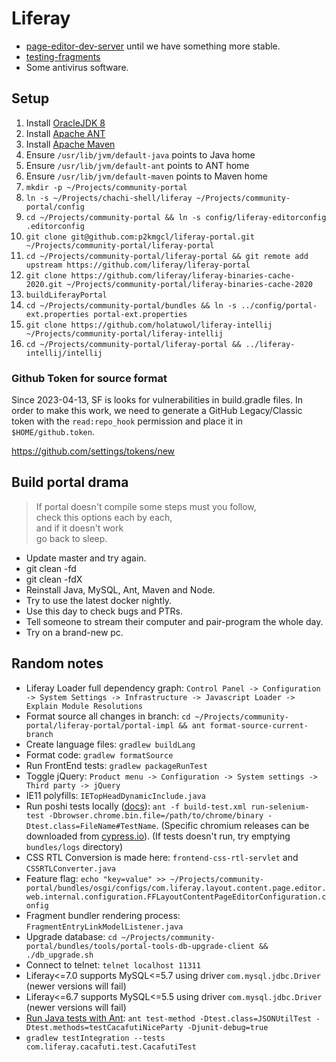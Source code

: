 # Liferay

- [page-editor-dev-server](https://github.com/p2kmgcl/page-editor-dev-server)
  until we have something more stable.
- [testing-fragments](https://github.com/p2kmgcl/testing-fragments)
- Some antivirus software.

## Setup

1. Install
   [OracleJDK 8](https://www.oracle.com/java/technologies/javase/javase-jdk8-downloads.html)
2. Install [Apache ANT](https://downloads.apache.org/ant/binaries/)
3. Install [Apache Maven](https://downloads.apache.org/maven/binaries/)
4. Ensure `/usr/lib/jvm/default-java` points to Java home
5. Ensure `/usr/lib/jvm/default-ant` points to ANT home
6. Ensure `/usr/lib/jvm/default-maven` points to Maven home
7. `mkdir -p ~/Projects/community-portal`
8. `ln -s ~/Projects/chachi-shell/liferay ~/Projects/community-portal/config`
9. `cd ~/Projects/community-portal && ln -s config/liferay-editorconfig .editorconfig`
10. `git clone git@github.com:p2kmgcl/liferay-portal.git ~/Projects/community-portal/liferay-portal`
11. `cd ~/Projects/community-portal/liferay-portal && git remote add upstream https://github.com/liferay/liferay-portal`
12. `git clone https://github.com/liferay/liferay-binaries-cache-2020.git ~/Projects/community-portal/liferay-binaries-cache-2020`
13. `buildLiferayPortal`
14. `cd ~/Projects/community-portal/bundles && ln -s ../config/portal-ext.properties portal-ext.properties`
15. `git clone https://github.com/holatuwol/liferay-intellij ~/Projects/community-portal/liferay-intellij`
16. `cd ~/Projects/community-portal/liferay-portal && ../liferay-intellij/intellij`

### Github Token for source format

Since 2023-04-13, SF is looks for vulnerabilities in build.gradle files. In
order to make this work, we need to generate a GitHub Legacy/Classic token
with the `read:repo_hook` permission and place it in `$HOME/github.token`.

https://github.com/settings/tokens/new

## Build portal drama

> If portal doesn't compile some steps must you follow,<br /> check this options
> each by each,<br /> and if it doesn't work<br /> go back to sleep.

- Update master and try again.
- git clean -fd
- git clean -fdX
- Reinstall Java, MySQL, Ant, Maven and Node.
- Try to use the latest docker nightly.
- Use this day to check bugs and PTRs.
- Tell someone to stream their computer and pair-program the whole day.
- Try on a brand-new pc.

## Random notes

- Liferay Loader full dependency graph:
  `Control Panel -> Configuration -> System Settings -> Infrastructure -> Javascript Loader -> Explain Module Resolutions`
- Format source all changes in branch:
  `cd ~/Projects/community-portal/liferay-portal/portal-impl && ant format-source-current-branch`
- Create language files: `gradlew buildLang`
- Format code: `gradlew formatSource`
- Run FrontEnd tests: `gradlew packageRunTest`
- Toggle jQuery:
  `Product menu -> Configuration -> System settings -> Third party -> jQuery`
- IE11 polyfills: `IETopHeadDynamicInclude.java`
- Run poshi tests locally
  ([docs](https://liferay-learn-poshi.readthedocs.io/en/latest/intro/liferay-functional-testing.html)):
  `ant -f build-test.xml run-selenium-test -Dbrowser.chrome.bin.file=/path/to/chrome/binary -Dtest.class=FileName#TestName`.
  (Specific chromium releases can be downloaded from
  [cypress.io](https://chromium.cypress.io/)). (If tests doesn't run, try
  emptying `bundles/logs` directory)
- CSS RTL Conversion is made here: `frontend-css-rtl-servlet` and
  `CSSRTLConverter.java`
- Feature flag:
  `echo "key=value" >> ~/Projects/community-portal/bundles/osgi/configs/com.liferay.layout.content.page.editor.web.internal.configuration.FFLayoutContentPageEditorConfiguration.config`
- Fragment bundler rendering process: `FragmentEntryLinkModelListener.java`
- Upgrade database:
  `cd ~/Projects/community-portal/bundles/tools/portal-tools-db-upgrade-client && ./db_upgrade.sh`
- Connect to telnet: `telnet localhost 11311`
- Liferay<=7.0 supports MySQL<=5.7 using driver `com.mysql.jdbc.Driver` (newer
  versions will fail)
- Liferay<=6.7 supports MySQL<=5.5 using driver `com.mysql.jdbc.Driver` (newer
  versions will fail)
- [Run Java tests with Ant](https://grow.liferay.com/people?p_p_id=com_liferay_wiki_web_portlet_WikiPortlet&p_p_lifecycle=0&p_p_state=normal&p_p_mode=view&_com_liferay_wiki_web_portlet_WikiPortlet_struts_action=%2Fwiki%2Fview&_com_liferay_wiki_web_portlet_WikiPortlet_redirect=%2Fpeople%3Fp_p_id%3Dmorelikethisportlet_INSTANCE_XyekCsVnINzd%26p_p_lifecycle%3D2%26p_p_state%3Dnormal%26p_p_mode%3Dview%26p_p_resource_id%3Dget_search_results%26p_p_cacheability%3DcacheLevelPage%26_morelikethisportlet_INSTANCE_XyekCsVnINzd_currentURL%3D%252Fpeople%253Fp_p_id%253Dcom_liferay_wiki_web_portlet_WikiPortlet%2526p_p_lifecycle%253D0%2526p_p_state%253Dnormal%2526p_p_mode%253Dview%2526_com_liferay_wiki_web_portlet_WikiPortlet_struts_action%253D%25252Fwiki%25252Fview%2526_com_liferay_wiki_web_portlet_WikiPortlet_pageResourcePrimKey%253D330720%2526p_r_p_http%25253A%25252F%25252Fwww.liferay.com%25252Fpublic-render-parameters%25252Fwiki_nodeName%253DGrow%2526p_r_p_http%25253A%25252F%25252Fwww.liferay.com%25252Fpublic-render-parameters%25252Fwiki_title%253DLiferay%252BPortal%252BUnit%252BAnd%252BIntegration%252BTests&_com_liferay_wiki_web_portlet_WikiPortlet_pageResourcePrimKey=211858&p_r_p_http%3A%2F%2Fwww.liferay.com%2Fpublic-render-parameters%2Fwiki_nodeName=Grow&p_r_p_http%3A%2F%2Fwww.liferay.com%2Fpublic-render-parameters%2Fwiki_title=How+to+Debug+Unit+or+Integration+Test+Running+with+Ant):
  `ant test-method -Dtest.class=JSONUtilTest -Dtest.methods=testCacafutiNiceParty -Djunit-debug=true`
- `gradlew testIntegration --tests com.liferay.cacafuti.test.CacafutiTest`

